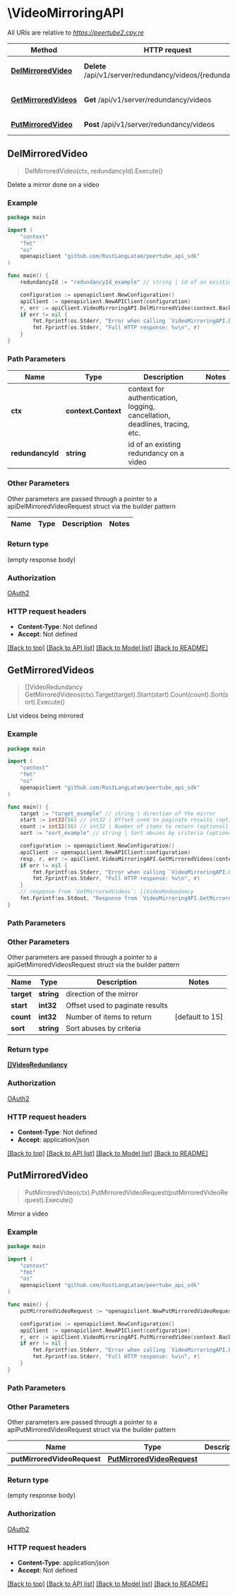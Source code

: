 # \VideoMirroringAPI

All URIs are relative to *https://peertube2.cpy.re*

Method | HTTP request | Description
------------- | ------------- | -------------
[**DelMirroredVideo**](VideoMirroringAPI.md#DelMirroredVideo) | **Delete** /api/v1/server/redundancy/videos/{redundancyId} | Delete a mirror done on a video
[**GetMirroredVideos**](VideoMirroringAPI.md#GetMirroredVideos) | **Get** /api/v1/server/redundancy/videos | List videos being mirrored
[**PutMirroredVideo**](VideoMirroringAPI.md#PutMirroredVideo) | **Post** /api/v1/server/redundancy/videos | Mirror a video



## DelMirroredVideo

> DelMirroredVideo(ctx, redundancyId).Execute()

Delete a mirror done on a video

### Example

```go
package main

import (
	"context"
	"fmt"
	"os"
	openapiclient "github.com/RustLangLatam/peertube_api_sdk"
)

func main() {
	redundancyId := "redundancyId_example" // string | id of an existing redundancy on a video

	configuration := openapiclient.NewConfiguration()
	apiClient := openapiclient.NewAPIClient(configuration)
	r, err := apiClient.VideoMirroringAPI.DelMirroredVideo(context.Background(), redundancyId).Execute()
	if err != nil {
		fmt.Fprintf(os.Stderr, "Error when calling `VideoMirroringAPI.DelMirroredVideo``: %v\n", err)
		fmt.Fprintf(os.Stderr, "Full HTTP response: %v\n", r)
	}
}
```

### Path Parameters


Name | Type | Description  | Notes
------------- | ------------- | ------------- | -------------
**ctx** | **context.Context** | context for authentication, logging, cancellation, deadlines, tracing, etc.
**redundancyId** | **string** | id of an existing redundancy on a video | 

### Other Parameters

Other parameters are passed through a pointer to a apiDelMirroredVideoRequest struct via the builder pattern


Name | Type | Description  | Notes
------------- | ------------- | ------------- | -------------


### Return type

 (empty response body)

### Authorization

[OAuth2](../README.md#OAuth2)

### HTTP request headers

- **Content-Type**: Not defined
- **Accept**: Not defined

[[Back to top]](#) [[Back to API list]](../README.md#documentation-for-api-endpoints)
[[Back to Model list]](../README.md#documentation-for-models)
[[Back to README]](../README.md)


## GetMirroredVideos

> []VideoRedundancy GetMirroredVideos(ctx).Target(target).Start(start).Count(count).Sort(sort).Execute()

List videos being mirrored

### Example

```go
package main

import (
	"context"
	"fmt"
	"os"
	openapiclient "github.com/RustLangLatam/peertube_api_sdk"
)

func main() {
	target := "target_example" // string | direction of the mirror
	start := int32(56) // int32 | Offset used to paginate results (optional)
	count := int32(56) // int32 | Number of items to return (optional) (default to 15)
	sort := "sort_example" // string | Sort abuses by criteria (optional)

	configuration := openapiclient.NewConfiguration()
	apiClient := openapiclient.NewAPIClient(configuration)
	resp, r, err := apiClient.VideoMirroringAPI.GetMirroredVideos(context.Background()).Target(target).Start(start).Count(count).Sort(sort).Execute()
	if err != nil {
		fmt.Fprintf(os.Stderr, "Error when calling `VideoMirroringAPI.GetMirroredVideos``: %v\n", err)
		fmt.Fprintf(os.Stderr, "Full HTTP response: %v\n", r)
	}
	// response from `GetMirroredVideos`: []VideoRedundancy
	fmt.Fprintf(os.Stdout, "Response from `VideoMirroringAPI.GetMirroredVideos`: %v\n", resp)
}
```

### Path Parameters



### Other Parameters

Other parameters are passed through a pointer to a apiGetMirroredVideosRequest struct via the builder pattern


Name | Type | Description  | Notes
------------- | ------------- | ------------- | -------------
 **target** | **string** | direction of the mirror | 
 **start** | **int32** | Offset used to paginate results | 
 **count** | **int32** | Number of items to return | [default to 15]
 **sort** | **string** | Sort abuses by criteria | 

### Return type

[**[]VideoRedundancy**](VideoRedundancy.md)

### Authorization

[OAuth2](../README.md#OAuth2)

### HTTP request headers

- **Content-Type**: Not defined
- **Accept**: application/json

[[Back to top]](#) [[Back to API list]](../README.md#documentation-for-api-endpoints)
[[Back to Model list]](../README.md#documentation-for-models)
[[Back to README]](../README.md)


## PutMirroredVideo

> PutMirroredVideo(ctx).PutMirroredVideoRequest(putMirroredVideoRequest).Execute()

Mirror a video

### Example

```go
package main

import (
	"context"
	"fmt"
	"os"
	openapiclient "github.com/RustLangLatam/peertube_api_sdk"
)

func main() {
	putMirroredVideoRequest := *openapiclient.NewPutMirroredVideoRequest(int32(42)) // PutMirroredVideoRequest |  (optional)

	configuration := openapiclient.NewConfiguration()
	apiClient := openapiclient.NewAPIClient(configuration)
	r, err := apiClient.VideoMirroringAPI.PutMirroredVideo(context.Background()).PutMirroredVideoRequest(putMirroredVideoRequest).Execute()
	if err != nil {
		fmt.Fprintf(os.Stderr, "Error when calling `VideoMirroringAPI.PutMirroredVideo``: %v\n", err)
		fmt.Fprintf(os.Stderr, "Full HTTP response: %v\n", r)
	}
}
```

### Path Parameters



### Other Parameters

Other parameters are passed through a pointer to a apiPutMirroredVideoRequest struct via the builder pattern


Name | Type | Description  | Notes
------------- | ------------- | ------------- | -------------
 **putMirroredVideoRequest** | [**PutMirroredVideoRequest**](PutMirroredVideoRequest.md) |  | 

### Return type

 (empty response body)

### Authorization

[OAuth2](../README.md#OAuth2)

### HTTP request headers

- **Content-Type**: application/json
- **Accept**: Not defined

[[Back to top]](#) [[Back to API list]](../README.md#documentation-for-api-endpoints)
[[Back to Model list]](../README.md#documentation-for-models)
[[Back to README]](../README.md)

